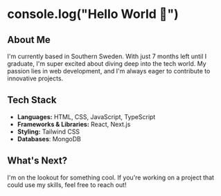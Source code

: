 # console.log("Hello World 👋")
## About Me
I'm currently based in Southern Sweden. With just 7 months left until I graduate, I'm super excited about diving deep into the tech world. My passion lies in web development, and I'm always eager to contribute to innovative projects.

## Tech Stack
- **Languages:** HTML, CSS, JavaScript, TypeScript
- **Frameworks & Libraries:** React, Next.js
- **Styling:** Tailwind CSS
- **Databases**: MongoDB

## What's Next?
I'm on the lookout for something cool. If you're working on a project that could use my skills, feel free to reach out!
